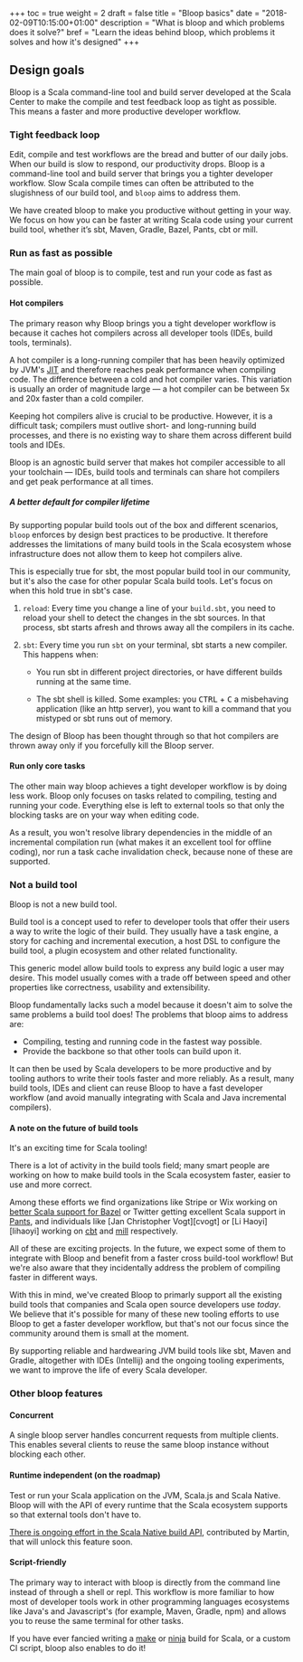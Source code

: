 +++
toc = true
weight = 2
draft = false
title = "Bloop basics"
date = "2018-02-09T10:15:00+01:00"
description = "What is bloop and which problems does it solve?"
bref = "Learn the ideas behind bloop, which problems it solves and how it's designed"
+++

## Design goals

Bloop is a Scala command-line tool and build server developed at the Scala
Center to make the compile and test feedback loop as tight as possible. This
means a faster and more productive developer workflow.

### Tight feedback loop

Edit, compile and test workflows are the bread and butter of our daily jobs.
When our build is slow to respond, our productivity drops. Bloop is a
command-line tool and build server that brings you a tighter developer
workflow. Slow Scala compile times can often be attributed to the slugishness
of our build tool, and `bloop` aims to address them.

We have created bloop to make you productive without getting in your way. We
focus on how you can be faster at writing Scala code using your current build
tool, whether it’s sbt, Maven, Gradle, Bazel, Pants, cbt or mill.

### Run as fast as possible

The main goal of bloop is to compile, test and run your code as fast as possible.

#### Hot compilers

The primary reason why Bloop brings you a tight developer workflow is because
it caches hot compilers across all developer tools (IDEs, build tools,
terminals).

A hot compiler is a long-running compiler that has been heavily optimized by
JVM's [JIT](https://en.wikipedia.org/wiki/Just-in-time_compilation) and
therefore reaches peak performance when compiling code. The difference
between a cold and hot compiler varies. This variation is usually an order of
magnitude large — a hot compiler can be between 5x and 20x faster than a cold
compiler.

Keeping hot compilers alive is crucial to be productive. However, it is a
difficult task; compilers must outlive short- and long-running build
processes, and there is no existing way to share them across different build
tools and IDEs.

Bloop is an agnostic build server that makes hot compiler accessible to all
your toolchain — IDEs, build tools and terminals can share hot compilers and
get peak performance at all times.

##### A better default for compiler lifetime

By supporting popular build tools out of the box and different scenarios,
`bloop` enforces by design best practices to be productive. It therefore
addresses the limitations of many build tools in the Scala ecosystem whose
infrastructure does not allow them to keep hot compilers alive.

This is especially true for sbt, the most popular build tool in our
community, but it's also the case for other popular Scala build tools. Let's
focus on when this hold true in sbt's case.

1. `reload`: Every time you change a line of your `build.sbt`, you need to
   reload your shell to detect the changes in the sbt sources. In that process,
   sbt starts afresh and throws away all the compilers in its cache.

2. `sbt`: Every time you run `sbt` on your terminal, sbt starts a new
    compiler. This happens when:

    * You run sbt in different project directories, or have different
    builds running at the same time.

    * The sbt shell is killed. Some examples: you <kbd>CTRL</kbd> +
    <kbd>C</kbd> a misbehaving application (like an http server), you want to
    kill a command that you mistyped or sbt runs out of memory.

The design of Bloop has been thought through so that hot compilers are thrown
away only if you forcefully kill the Bloop server.

#### Run only core tasks

The other main way bloop achieves a tight developer workflow is by doing less
work. Bloop only focuses on tasks related to compiling, testing and running
your code. Everything else is left to external tools so that only the
blocking tasks are on your way when editing code.

As a result, you won't resolve library dependencies in the middle of an
incremental compilation run (what makes it an excellent tool for offline
coding), nor run a task cache invalidation check, because none of these are
supported.

### Not a build tool

Bloop is not a new build tool.

Build tool is a concept used to refer to developer tools that offer
their users a way to write the logic of their build. They usually have a task
engine, a story for caching and incremental execution, a host DSL to
configure the build tool, a plugin ecosystem and other related functionality.

This generic model allow build tools to express any build logic a user may
desire. This model usually comes with a trade off between speed and other
properties like correctness, usability and extensibility.

Bloop fundamentally lacks such a model because it doesn't aim to solve the
same problems a build tool does! The problems that bloop aims to address are:

* Compiling, testing and running code in the fastest way possible.
* Provide the backbone so that other tools can build upon it.

It can then be used by Scala developers to be more productive and by tooling
authors to write their tools faster and more reliably. As a result, many
build tools, IDEs and client can reuse Bloop to have a fast developer
workflow (and avoid manually integrating with Scala and Java incremental
compilers).

#### A note on the future of build tools

It's an exciting time for Scala tooling!

There is a lot of activity in the build tools field; many smart
people are working on how to make build tools in the Scala ecosystem faster,
easier to use and more correct.

Among these efforts we find organizations like Stripe or Wix working on
[better Scala support for Bazel][scala-bazel] or Twitter getting excellent
Scala support in [Pants][pants], and individuals like [Jan Christopher
Vogt][cvogt] or [Li Haoyi][lihaoyi] working on [cbt] and [mill]
respectively.

All of these are exciting projects. In the future, we expect some of them to
integrate with Bloop and benefit from a faster cross build-tool workflow! But
we're also aware that they incidentally address the problem of compiling
faster in different ways.

With this in mind, we've created Bloop to primarly support all the existing
build tools that companies and Scala open source developers use *today*. We
believe that it's possible for many of these new tooling efforts to use Bloop
to get a faster developer workflow, but that's not our focus since the
community around them is small at the moment.

By supporting reliable and hardwearing JVM build tools like sbt, Maven and
Gradle, altogether with IDEs (Intellij) and the ongoing tooling experiments,
we want to improve the life of every Scala developer.

### Other bloop features

#### Concurrent

A single bloop server handles concurrent requests from multiple clients. This
enables several clients to reuse the same bloop instance without blocking
each other.

#### Runtime independent (on the roadmap)

Test or run your Scala application on the JVM, Scala.js and Scala Native.
Bloop will with the API of every runtime that the Scala ecosystem supports so
that external tools don't have to.

[There is ongoing effort in the Scala Native build API](https://github.com/scala-native/scala-native/pull/1143), contributed by
Martin, that will unlock this feature soon.

#### Script-friendly

The primary way to interact with bloop is directly from the command line
instead of through a shell or repl. This workflow is more familiar to how
most of developer tools work in other programming languages ecosystems like
Java's and Javascript's (for example, Maven, Gradle, npm) and allows you to
reuse the same terminal for other tasks.

If you have ever fancied writing a [make] or [ninja] build for Scala, or a custom CI script, bloop also enables to do it!

[scala/scala]: https://github.com/scala/scala
[sbt/zinc]: https://github.com/sbt/zinc
[@cvogt]: https://github.com/cvogt
[@lihaoyi]: https://github.com/lihaoyi
[pants]: https://github.com/pantsbuild/pants
[scala-bazel]: https://github.com/bazelbuild/rules_scala
[cbt]: https://github.com/cvogt/cbt
[mill]: https://github.com/lihaoyi/mill
[make]: https://www.gnu.org/software/make/
[ninja]: https://ninja-build.org/